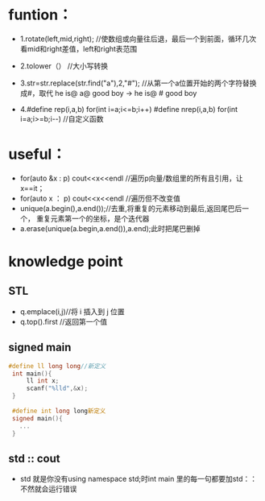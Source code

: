 # funtion：

* 1.rotate(left,mid,right);
  //使数组或向量往后退，最后一个到前面，循环几次看mid和right差值，left和right表范围

* 2.tolower（）
  //大小写转换

* 3.str=str.replace(str.find("a"),2,"#");
  //从第一个a位置开始的两个字符替换成#，取代 he is@ a@ good boy -> he is@ # good boy

* 4.#define rep(i,a,b) for(int i=a;i<=b;i++)
    #define nrep(i,a,b) for(int i=a;i>=b;i--)
    //自定义函数

# useful： 

* for(auto &x : p) cout<<x<<endl //遍历p向量/数组里的所有且引用，让x==it；
* for(auto x ： p) cout<<x<<endl //遍历但不改变值
* unique(a.begin(),a.end());//去重,将重复的元素移动到最后,返回尾巴后一个，
重复元素第一个的坐标，是个迭代器
* a.erase(unique(a.begin,a.end()),a.end);此时把尾巴删掉

# knowledge point
## STL
* q.emplace(i,j)//将 i 插入到 j 位置
* q.top().first //返回第一个值


## signed main
 ```c++
#define ll long long//新定义
  int main(){
      ll int x;
      scanf("%lld",&x);
  }
  
  #define int long long新定义
  signed main(){
    ...
  }
  ```
## std :: cout
* std 就是你没有using namespace std;时int main 里的每一句都要加std：：不然就会运行错误
